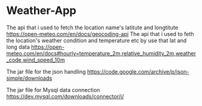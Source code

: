 # Weather-App

The api that  i used to fetch the location name's latitute and longtitute 
    https://open-meteo.com/en/docs/geocoding-api
The api that i used to feth the location's weather condition and temperature etc by use that lat and long data 
    https://open-meteo.com/en/docs#hourly=temperature_2m,relative_humidity_2m,weather_code,wind_speed_10m

The jar file for the json handling 
    https://code.google.com/archive/p/json-simple/downloads

The jar file for Mysql data connection 
    https://dev.mysql.com/downloads/connector/j/
